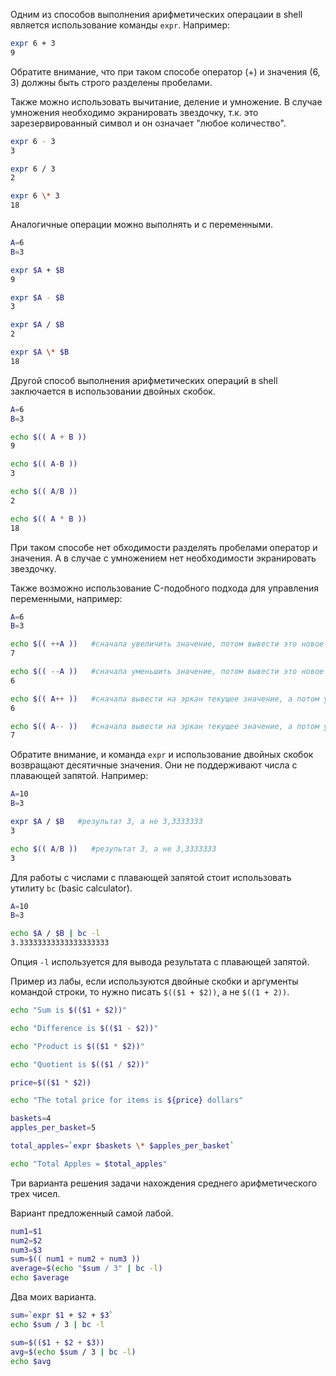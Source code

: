 Одним из способов выполнения арифметических операцаии в shell является использование команды `expr`. Например:

```bash
expr 6 + 3
9
```

Обратите внимание, что при таком способе оператор (+) и значения (6, 3) должны быть строго разделены пробелами.

Также можно использовать вычитание, деление и умножение. В случае умножения необходимо экранировать звездочку, т.к. это зарезервированный символ и он означает "любое количество".

```bash
expr 6 - 3
3

expr 6 / 3
2

expr 6 \* 3
18
```

Аналогичные операции можно выполнять и с переменными.

```bash
A=6
B=3

expr $A + $B
9

expr $A - $B
3

expr $A / $B
2

expr $A \* $B
18
```

Другой способ выполнения арифметических операций в shell заключается в использовании двойных скобок.

```bash
A=6
B=3

echo $(( A + B ))
9

echo $(( A-B ))
3

echo $(( A/B ))
2

echo $(( A * B ))
18
```

При таком способе нет обходимости разделять пробелами оператор и значения. А в случае с умножением нет необходимости экранировать звездочку.

Также возможно использование C-подобного подхода для управления переменными, например:

```bash
A=6
B=3

echo $(( ++A ))   #сначала увеличить значение, потом вывести это новое значение на экран
7

echo $(( --A ))   #сначала уменьшить значение, потом вывести это новое значение на экран
6

echo $(( A++ ))   #сначала вывести на эркан текущее значение, а потом увеличить значение переменной
6

echo $(( A-- ))   #сначала вывести на эркан текущее значение, а потом уменьшить значение переменной
7
```

Обратите внимание, и команда `expr` и использование двойных скобок возвращают десятичные значения. Они не поддерживают числа с плавающей запятой. Например:

```bash
A=10
B=3

expr $A / $B   #результат 3, а не 3,3333333
3

echo $(( A/B ))   #результат 3, а не 3,3333333
3
```

Для работы с числами с плавающей запятой стоит использовать утилиту `bc` (basic calculator).

```bash
A=10
B=3

echo $A / $B | bc -l
3.33333333333333333333
```

Опция `-l` используется для вывода результата с плавающей запятой.

Пример из лабы, если используются двойные скобки и аргументы командой строки, то нужно писать `$(($1 + $2))`, а не `$((1 + 2))`.

```bash
echo "Sum is $(($1 + $2))"

echo "Difference is $(($1 - $2))"

echo "Product is $(($1 * $2))"

echo "Quotient is $(($1 / $2))"
```

```bash
price=$(($1 * $2))

echo "The total price for items is ${price} dollars"
```

```bash
baskets=4
apples_per_basket=5

total_apples=`expr $baskets \* $apples_per_basket`

echo "Total Apples = $total_apples"
```

Три варианта решения задачи нахождения среднего арифметического трех чисел.

Вариант предложенный самой лабой.

```bash
num1=$1
num2=$2
num3=$3
sum=$(( num1 + num2 + num3 ))
average=$(echo "$sum / 3" | bc -l)
echo $average
```

Два моих варианта.

```bash
sum=`expr $1 + $2 + $3`
echo $sum / 3 | bc -l
```

```bash
sum=$(($1 + $2 + $3))
avg=$(echo $sum / 3 | bc -l)
echo $avg
```